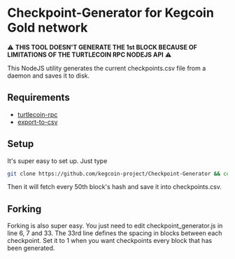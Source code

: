 # Checkpoint-Generator for Kegcoin Gold network

:warning: **THIS TOOL DOESN'T GENERATE THE 1st BLOCK BECAUSE OF LIMITATIONS OF THE TURTLECOIN RPC NODEJS API** :warning:

This NodeJS utility generates the current checkpoints.csv file from a daemon and saves it to disk.

## Requirements
- [turtlecoin-rpc](https://github.com/brandonlehmann/turtlecoin-rpc)
- [export-to-csv](https://github.com/alexcaza/export-to-csv)

## Setup

It's super easy to set up. Just type
```bash
git clone https://github.com/kegcoin-project/Checkpoint-Generator && cd Checkpoint-Generator && npm install && npm start
```
Then it will fetch every 50th block's hash and save it into checkpoints.csv.

## Forking

Forking is also super easy. You just need to edit checkpoint_generator.js in line 6, 7 and 33.
The 33rd line defines the spacing in blocks between each checkpoint. Set it to 1 when you want checkpoints every block that has been generated.
